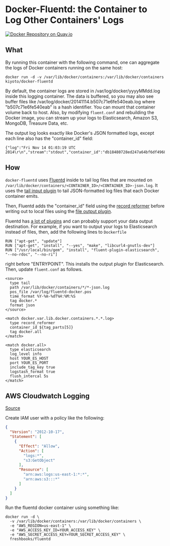# Docker-Fluentd: the Container to Log Other Containers' Logs

[![Docker Repository on Quay.io](https://quay.io/repository/freshbooks/fluentd/status "Docker Repository on Quay.io")](https://quay.io/repository/freshbooks/fluentd)

## What

By running this container with the following command, one can aggregate the logs of Docker containers running on the same host:

```
docker run -d -v /var/lib/docker/containers:/var/lib/docker/containers kiyoto/docker-fluentd
```

By default, the container logs are stored in /var/log/docker/yyyyMMdd.log inside this logging container. The data is buffered, so you may also see buffer files like /var/log/docker/20141114.b507c71e6fe540eab.log where "b507c71e6fe540eab" is a hash identifier. You can mount that container volume back to host. Also, by modifying `fluent.conf` and rebuilding the Docker image, you can stream up your logs to Elasticsearch, Amazon S3, MongoDB, Treasure Data, etc.

The output log looks exactly like Docker's JSON formatted logs, except each line also has the "container_id" field:

```
{"log":"Fri Nov 14 01:03:19 UTC 2014\r\n","stream":"stdout","container_id":"db18480728ed247a64bf6df49684cb246a38bbe11f14276d4c2bb84f56255ff4"}
```

## How

`docker-fluentd` uses [Fluentd](https://www.fluentd.org) inside to tail log files that are mounted on `/var/lib/docker/containers/<CONTAINER_ID>/<CONTAINER_ID>-json.log`. It uses the [tail input plugin](https://docs.fluentd.org/articles/in_tail) to tail JSON-formatted log files that each Docker container emits.

Then, Fluentd adds the "container_id" field using the [record reformer](https://github.com/sonots/fluent-plugin-record-reformer) before writing out to local files using the [file output plugin](https://docs.fluentd.org/articles/out_file).

Fluentd has [a lot of plugins](https://www.fluentd.org/plugins) and can probably support your data output destination. For example, if you want to output your logs to Elasticsearch instead of files, then, add the following lines to `Dockerfile`

```
RUN ["apt-get", "update"]
RUN ["apt-get", "install", "--yes", "make", "libcurl4-gnutls-dev"]
RUN ["/usr/local/bin/gem", "install", "fluent-plugin-elasticsearch", "--no-rdoc", "--no-ri"]
```

right before "ENTRYPOINT". This installs the output plugin for Elasticsearch. Then, update `fluent.conf` as follows.


```
<source>
  type tail
  path /var/lib/docker/containers/*/*-json.log
  pos_file /var/log/fluentd-docker.pos
  time_format %Y-%m-%dT%H:%M:%S 
  tag docker.*
  format json
</source>

<match docker.var.lib.docker.containers.*.*.log>
  type record_reformer
  container_id ${tag_parts[5]}
  tag docker.all
</match>

<match docker.all>
  type elasticsearch
  log_level info
  host YOUR_ES_HOST
  port YOUR_ES_PORT
  include_tag_key true 
  logstash_format true
  flush_intercal 5s
</match>
```

## AWS Cloudwatch Logging

[Source](https://github.com/ryotarai/fluent-plugin-cloudwatch-logs)

Create IAM user with a policy like the following:

```json
{
  "Version": "2012-10-17",
  "Statement": [
    {
      "Effect": "Allow",
      "Action": [
        "logs:*",
        "s3:GetObject"
      ],
      "Resource": [
        "arn:aws:logs:us-east-1:*:*",
        "arn:aws:s3:::*"
      ]
    }
  ]
}
```

Run the fluentd docker container using something like:

```
docker run -d \
  -v /var/lib/docker/containers:/var/lib/docker/containers \
  -e "AWS_REGION=us-east-1" \
  -e "AWS_ACCESS_KEY_ID=YOUR_ACCESS_KEY" \
  -e "AWS_SECRET_ACCESS_KEY=YOUR_SECRET_ACCESS_KEY" \
  freshbooks/fluentd
```
